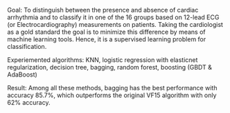 Goal: To distinguish between the presence and absence of cardiac arrhythmia and to classify it in one of the 16 groups based on 12-lead ECG (or Electrocardiography) measurements on patients. Taking the cardiologist as a gold standard the goal is to minimize this difference by means of machine learning tools. Hence, it is a supervised learning problem for classification.

Experiemented algorithms: KNN, logistic regression with elasticnet regularization, decision tree, bagging, random forest, boosting (GBDT & AdaBoost)

Result: Among all these methods, bagging has the best performance with accuracy 85.7%, which outperforms the original VF15 algorithm with only 62% accuracy.
